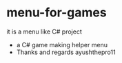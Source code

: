 # menu-for-games
it is a menu like C# project
- a C# game making helper menu
- Thanks and regards ayushthepro11
